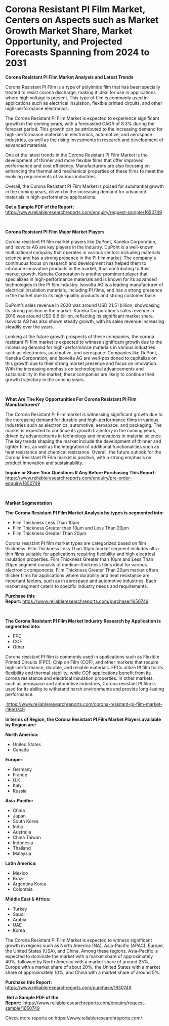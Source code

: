 <p><h1>Corona Resistant PI Film Market, Centers on Aspects such as Market Growth Market Share, Market Opportunity, and Projected Forecasts Spanning from 2024 to 2031</h1></p><p><strong>Corona Resistant PI Film Market Analysis and Latest Trends</strong></p>
<p><p>Corona Resistant PI Film is a type of polyimide film that has been specially treated to resist corona discharge, making it ideal for use in applications where high voltage is present. This type of film is commonly used in applications such as electrical insulation, flexible printed circuits, and other high-performance electronics.</p><p>The Corona Resistant PI Film Market is expected to experience significant growth in the coming years, with a forecasted CAGR of 8.3% during the forecast period. This growth can be attributed to the increasing demand for high-performance materials in electronics, automotive, and aerospace industries, as well as the rising investments in research and development of advanced materials.</p><p>One of the latest trends in the Corona Resistant PI Film Market is the development of thinner and more flexible films that offer improved performance and cost efficiency. Manufacturers are also focusing on enhancing the thermal and mechanical properties of these films to meet the evolving requirements of various industries.</p><p>Overall, the Corona Resistant PI Film Market is poised for substantial growth in the coming years, driven by the increasing demand for advanced materials in high-performance applications.</p></p>
<p><strong>Get a Sample PDF of the Report:&nbsp;</strong> <a href="https://www.reliableresearchreports.com/enquiry/request-sample/1650749">https://www.reliableresearchreports.com/enquiry/request-sample/1650749</a></p>
<p>&nbsp;</p>
<p><strong>Corona Resistant PI Film Major Market Players</strong></p>
<p><p>Corona resistant PI film market players like DuPont, Kaneka Corporation, and Isovolta AG are key players in the industry. DuPont is a well-known multinational company that operates in various sectors including materials science and has a strong presence in the PI film market. The company's continuous focus on research and development has helped them to introduce innovative products in the market, thus contributing to their market growth. Kaneka Corporation is another prominent player that specializes in high-performance materials and is known for its advanced technologies in the PI film industry. Isovolta AG is a leading manufacturer of electrical insulation materials, including PI films, and has a strong presence in the market due to its high-quality products and strong customer base.</p><p>DuPont’s sales revenue in 2020 was around USD 21.51 billion, showcasing its strong position in the market. Kaneka Corporation's sales revenue in 2019 was around USD 8.6 billion, reflecting its significant market share. Isovolta AG has also shown steady growth, with its sales revenue increasing steadily over the years.</p><p>Looking at the future growth prospects of these companies, the corona resistant PI film market is expected to witness significant growth due to the increasing demand for high-performance materials in various industries such as electronics, automotive, and aerospace. Companies like DuPont, Kaneka Corporation, and Isovolta AG are well-positioned to capitalize on this growth due to their strong market presence and focus on innovation. With the increasing emphasis on technological advancements and sustainability in the market, these companies are likely to continue their growth trajectory in the coming years.</p></p>
<p>&nbsp;</p>
<p><strong>What Are The Key Opportunities For Corona Resistant PI Film Manufacturers?</strong></p>
<p><p>The Corona Resistant PI Film market is witnessing significant growth due to the increasing demand for durable and high-performance films in various industries such as electronics, automotive, aerospace, and packaging. The market is expected to continue its growth trajectory in the coming years, driven by advancements in technology and innovations in material science. The key trends shaping the market include the development of thinner and lighter films, as well as the integration of additional functionalities such as heat resistance and chemical resistance. Overall, the future outlook for the Corona Resistant PI Film market is positive, with a strong emphasis on product innovation and sustainability.</p></p>
<p><strong>Inquire or Share Your Questions If Any Before Purchasing This Report:</strong> <a href="https://www.reliableresearchreports.com/enquiry/pre-order-enquiry/1650749">https://www.reliableresearchreports.com/enquiry/pre-order-enquiry/1650749</a></p>
<p>&nbsp;</p>
<p><strong>Market Segmentation</strong></p>
<p><strong>The Corona Resistant PI Film Market Analysis by types is segmented into:</strong></p>
<p><ul><li>Film Thickness Less Than 10µm</li><li>Film Thickness Greater than 10µm and Less Than 20µm</li><li>Film Thickness Greater Than 20µm</li></ul></p>
<p><p>Corona resistant PI film market types are categorized based on film thickness. Film Thickness Less Than 10µm market segment includes ultra-thin films suitable for applications requiring flexibility and high electrical insulation properties. Film Thickness Greater than 10µm and Less Than 20µm segment consists of medium-thickness films ideal for various electronic components. Film Thickness Greater Than 20µm market offers thicker films for applications where durability and heat resistance are important factors, such as in aerospace and automotive industries. Each market segment caters to specific industry needs and requirements.</p></p>
<p><strong>Purchase this Report:&nbsp;</strong><a href="https://www.reliableresearchreports.com/purchase/1650749">https://www.reliableresearchreports.com/purchase/1650749</a></p>
<p>&nbsp;</p>
<p><strong>The Corona Resistant PI Film Market Industry Research by Application is segmented into:</strong></p>
<p><ul><li>FPC</li><li>COF</li><li>Other</li></ul></p>
<p><p>Corona resistant PI film is commonly used in applications such as Flexible Printed Circuits (FPC), Chip on Film (COF), and other markets that require high-performance, durable, and reliable materials. FPCs utilize PI film for its flexibility and thermal stability, while COF applications benefit from its corona resistance and electrical insulation properties. In other markets, such as aerospace and automotive industries, Corona resistant PI film is used for its ability to withstand harsh environments and provide long-lasting performance.</p></p>
<p><a href="https://www.reliableresearchreports.com/corona-resistant-pi-film-market-r1650749">&nbsp;https://www.reliableresearchreports.com/corona-resistant-pi-film-market-r1650749</a></p>
<p><strong>In terms of Region, the Corona Resistant PI Film Market Players available by Region are:</strong></p>
<p>
    <p> <strong> North America: </strong>
        <ul>
            <li>United States</li>
            <li>Canada</li>
        </ul>
        </p> 
    <p> <strong> Europe: </strong>
        <ul>
            <li>Germany</li>
            <li>France</li>
            <li>U.K.</li>
            <li>Italy</li>
            <li>Russia</li>
        </ul>
        </p> 
    <p> <strong> Asia-Pacific: </strong>
        <ul>
            <li>China</li>
            <li>Japan</li>
            <li>South Korea</li>
            <li>India</li>
            <li>Australia</li>
            <li>China Taiwan</li>
            <li>Indonesia</li>
            <li>Thailand</li>
            <li>Malaysia</li>
        </ul>
        </p> 
    <p> <strong> Latin America: </strong>
        <ul>
            <li>Mexico</li>
            <li>Brazil</li>
            <li>Argentina Korea</li>
            <li>Colombia</li>
        </ul>
        </p> 
    <p> <strong> Middle East & Africa: </strong>
        <ul>
            <li>Turkey</li>
            <li>Saudi</li>
            <li>Arabia</li>
            <li>UAE</li>
            <li>Korea</li>
        </ul>
    </p>
    </p>
<p><p>The Corona Resistant PI Film Market is expected to witness significant growth in regions such as North America (NA), Asia-Pacific (APAC), Europe, the United States (USA), and China. Among these regions, Asia-Pacific is expected to dominate the market with a market share of approximately 40%, followed by North America with a market share of around 25%, Europe with a market share of about 20%, the United States with a market share of approximately 10%, and China with a market share of around 5%.</p></p>
<p><strong>Purchase this Report: </strong><a href="https://www.reliableresearchreports.com/purchase/1650749">https://www.reliableresearchreports.com/purchase/1650749</a></p>
<p>&nbsp;<strong>Get a Sample PDF of the Report:&nbsp;&nbsp;</strong><a href="https://www.reliableresearchreports.com/enquiry/request-sample/1650749">https://www.reliableresearchreports.com/enquiry/request-sample/1650749</a></p>
<p><strong></strong></p>
<p>Check more reports on https://www.reliableresearchreports.com/</p>